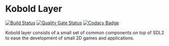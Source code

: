 # Kobold Layer

[![Build Status](https://dev.azure.com/mwtegelaers/Sprightly/_apis/build/status/BeardedPlatypus.kobold-layer?branchName=AB186%2Fazure-pipelines)](https://dev.azure.com/mwtegelaers/Sprightly/_build/latest?definitionId=25&branchName=AB186%2Fazure-pipelines) [![Quality Gate Status](https://sonarcloud.io/api/project_badges/measure?project=BeardedPlatypus_kobold-layer&metric=alert_status)](https://sonarcloud.io/dashboard?id=BeardedPlatypus_kobold-layer) [![Codacy Badge](https://app.codacy.com/project/badge/Grade/4d5e0ae7791a4128b8658fb3d8dc7a5c)](https://www.codacy.com/manual/BeardedPlatypus/kobold-layer?utm_source=github.com&amp;utm_medium=referral&amp;utm_content=BeardedPlatypus/kobold-layer&amp;utm_campaign=Badge_Grade)

Kobold layer consists of a small set of common components on top of SDL2 to ease the development of small 2D games and applications.
